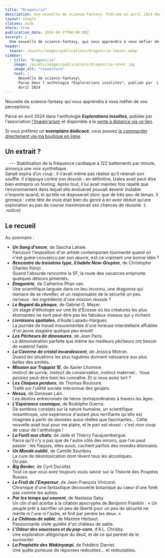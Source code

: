 ```yaml
---
title: "Dragonirie"
description: Une nouvelle de science-fantasy. Publiée en avril 2024 dans l'anthologie *Explorations insolites* de  L'Imagin'arium.
layout: single
classes: wide
share: true
publication_date: 2024-04-27T00:00:00Z
excerpt: |
  Une nouvelle de science-fantasy, qui vous apprendra à vous méfier de vos perceptions…<!--excerptEnd-->
header:
  teaser: /assets/images/publications/dragonirie-teaser.webp
sidebar:
  - title: "Dragonirie"
    image: /assets/images/publications/dragonirie-cover.jpg
    image_alt: "couverture"
    text: |
      Nouvelle de science-fantasy\
      Parue dans l'anthologie *Explorations insolites*, publiée par  L'Imagin'arium\
      Avril 2024
---
```


Nouvelle de science-fantasy qui vous apprendra à vous méfier de vos perceptions.

Parue en avril 2024 dans l'anthologie ***Explorations insolites***, publiée par l'association <a href="https://www.instagram.com/imaginarium.asso/" target="_blank">l'Imagin'arium</a> et disponible à la <a href="https://www.helloasso.com/associations/l-imagin-arium/boutiques/explorations-insolites" target="_blank">vente à distance via ce lien</a>.

Si vous préférez un **exemplaire dédicacé**, vous pouvez <a href="https://catherinephanvan.sumupstore.com/article/explorations-insolites" target="_blank">le commander directement via ma boutique en ligne</a>.


## Un extrait&nbsp;?

<span style="margin-left: 1em;"></span>---&nbsp;Stabilisation de la fréquence cardiaque à 122&nbsp;battements par minute, annonça une voix
synthétique.<br/>
Sanyê expira d’un coup&nbsp;; il n’avait même pas réalisé qu’il retenait son souffle. Il s’appuya contre son dossier&nbsp;: en définitive, Izalea avait peut-être bien entrepris un footing. Après tout, il lui avait maintes fois répété que l’environnement dans lequel elle évoluerait pouvait devenir instable n’importe quand, et qu’elle ne disposerait donc que de très peu de temps. Il grimaça&nbsp;: cette tête de mule était bien du genre à en avoir déduit qu’une exploration au pas de course maximiserait ses chances de réussite.
{: .notice}

## Le recueil

Au sommaire&nbsp;:

- ***Un Sang d'encre***, de Sascha Lahaie.<br/>Parcourir l'exposition d'un artiste contemporain tourmenté quand on n'est guère convaincu par son &oelig;uvre, est-ce vraiment une bonne idée&nbsp;?
- ***Rencontre du troisième type, il habite New-Gruyère***, de Christophe Charles Künzi.<br/>Quand l'absurde rencontre la SF, la route des vacances emprunte quelques détours pimentés.
- ***Dragonirie***, de Catherine Phan van.<br/>Une scientifique larguée dans un lieu inconnu, une dragonne qui menace de se réveiller, et un responsable de la sécurité un peu nerveux&nbsp;: les ingrédients d'une mission réussie&nbsp;?
- ***Le Regard du phoque***, de Gabriel G. Meyer.<br/>Un stage d'éthologie sur une île d'Écosse où les créatures les plus étonnantes ne sont peut-être pas les fabuleux oiseaux qui y nichent.
- ***Livraisons spatiales***, d'Aude Lapadu-Hargues.<br/>La journée de travail mouvementée d'une livreuse interstellaire affublée d'un jeune stagiaire quelque peu émotif.
- ***Les Pêcheurs de dinosaures***, de Jean Paris.<br/>La démonstration parfaite que même les meilleurs pêcheurs ont besoin de matériel fiable.
- ***La Caverne de cristal incandescent***, de Jessica Motron.<br/>Quand les situations les plus lugubres donnent naissance aux plus belles des amitiés.
- ***Mission sur Trappist 1E***, de Xavier Lhomme.<br/>Instinct de survie, instinct de conservation, instinct maternel&hellip; Vous pensiez peut-être bien les connaître. Et si vous aviez tort&nbsp;?
- ***Les Claques perdues***, de Thomas Routoure.<br/>Traité sur l'utilité sociale méconnue des goujats.
- ***Nexus***, de Donovan Lain.<br/>Les destins entrecroisés de héros (extra)ordinaires à travers les âges.
- ***L'Espérance cosmique***, de Rodolphe Guerra.<br/>De sombres constats sur la nature humaine, un scientifique misanthrope, une expérience d'autant plus terrifiante qu'elle est imaginée à partir de données aussi réelles que fascinantes&hellip; Cette nouvelle avait tout pour me plaire, et le pari est réussi&nbsp;: c'est mon coup de c&oelig;ur de l'anthologie&nbsp;!
- ***La Forêt aux chats***, de Jade et Thierry Fauquembergue.<br/>Parce qu'il n'y a pas que de l'autre côté des miroirs, que l'on peut passer&nbsp;: les flaques, elles aussi, cachent parfois des mondes étonnants.
- ***Un Monde oublié***, de Camille Souribou.<br/>La cure de désintoxication dont rêvent tous les alcooliques.<br/>Ou pas.
- ***Big Border***, de Cyril Ducollet.<br/>Tout ce que vous avez toujours voulu savoir sur la Théorie des Poupées Russes.
- ***Le Fruit de l'Empereur***, de Jean-François Vivicorsi.<br/>Chronique d'une fantastique découverte botanique au c&oelig;ur d'une forêt pas comme les autres.
- ***Par les temps qui courent***, de Nastasia Saby.<br/>Un clin d'&oelig;il acerbe à la citation apocryphe de Benjamin Franklin&nbsp;: &laquo;&nbsp;Un peuple prêt à sacrifier un peu de liberté pour un peu de sécurité ne mérite ni l'une ni l'autre, et finit par perdre les deux.&nbsp;&raquo;
- ***Le Château de sable***, de Maxime Herbaut.<br/>Passionnante visite guidée d'un château de sable.
- ***L'Odeur des saucisses et du pop-corn***, d'A.L. Chrisby.<br/>Une exploration allégorique du deuil, et de ce qui permet de le surmonter.
- ***La Prophétie des Wakinyanpi***, de Frédéric Darriet.<br/>Une quête porteuse de réponses redoutées&hellip; et redoutables.
